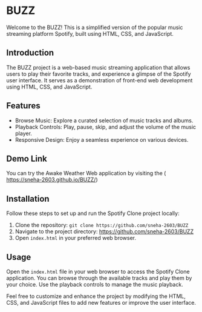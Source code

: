 # BUZZ


Welcome to the BUZZ! This is a simplified version of the popular music streaming platform Spotify, built using HTML, CSS, and JavaScript.

## Introduction

The BUZZ project is a web-based music streaming application that allows users to play their favorite tracks, and experience a glimpse of the Spotify user interface. It serves as a demonstration of front-end web development using HTML, CSS, and JavaScript.


## Features

- Browse Music: Explore a curated selection of music tracks and albums.
- Playback Controls: Play, pause, skip, and adjust the volume of the music player.
- Responsive Design: Enjoy a seamless experience on various devices.

  
## Demo Link
You can try the Awake Weather Web application by visiting the ( https://sneha-2603.github.io/BUZZ/)

## Installation

Follow these steps to set up and run the Spotify Clone project locally:

1. Clone the repository: `git clone https://github.com/sneha-2603/BUZZ`
2. Navigate to the project directory: https://github.com/sneha-2603/BUZZ
3. Open `index.html` in your preferred web browser.

## Usage

Open the `index.html` file in your web browser to access the Spotify Clone application. You can browse through the available tracks and play them by your choice. Use the playback controls to manage the music playback.

Feel free to customize and enhance the project by modifying the HTML, CSS, and JavaScript files to add new features or improve the user interface.




